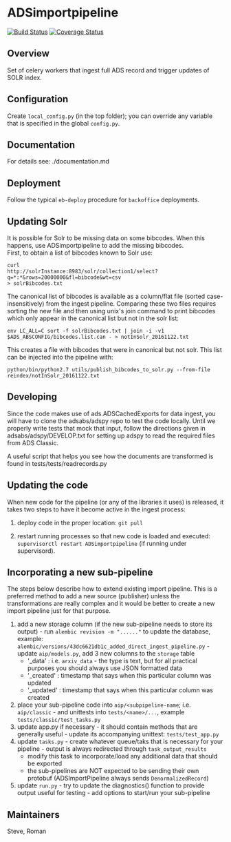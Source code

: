 # ADSimportpipeline

[![Build Status](https://travis-ci.org/adsabs/ADSimportpipeline.svg?branch=master)](https://travis-ci.org/adsabs/ADSimportpipeline)
[![Coverage Status](https://coveralls.io/repos/adsabs/ADSimportpipeline/badge.svg?branch=master)](https://coveralls.io/r/adsabs/ADSimportpipeline)

## Overview

Set of celery workers that ingest full ADS record and trigger updates of SOLR index.


## Configuration

Create `local_config.py` (in the top folder); you can override any variable that is specified in
the global `config.py`.

## Documentation

For details see: ./documentation.md


## Deployment

Follow the typical `eb-deploy` procedure for `backoffice` deployments.  



## Updating Solr
It is possible for Solr to be missing data on some bibcodes.  When
this happens, use ADSimportpipeline to add the missing bibcodes.  
First, to obtain a list of bibcodes known to Solr use:
```
curl 
http://solrInstance:8983/solr/collection1/select?q=*:*&rows=20000000&fl=bibcode&wt=csv
> solrBibcodes.txt
```

The canonical list of bibcodes is available as a column/flat file (sorted case-insensitively)
from the ingest pipeline.  Comparing these two files requires sorting the new file
and then using unix's join command to print bibcodes which only appear in the canonical list
but not in the solr list:

```
env LC_ALL=C sort -f solrBibcodes.txt | join -i -v1 $ADS_ABSCONFIG/bibcodes.list.can - > notInSolr_20161122.txt
```

This creates a file with bibcodes that were in canonical but not
solr.  This list can be injected into the pipeline with:
```
python/bin/python2.7 utils/publish_bibcodes_to_solr.py --from-file reindex/notInSolr_20161122.txt
```

## Developing
Since the code makes use of ads.ADSCachedExports for data ingest, you will have to clone the adsabs/adspy
repo to test the code locally.  Until we properly write tests that mock that input, follow the
directions given in adsabs/adspy/DEVELOP.txt for setting up adspy to read the required files from ADS Classic.

A useful script that helps you see how the documents are transformed is found in tests/tests/readrecords.py

## Updating the code

When new code for the pipeline (or any of the libraries it uses) is released, it takes two steps
to have it become active in the ingest process:

1. deploy code in the proper location: `git pull`

1. restart running processes so that new code is loaded and executed: `supervisorctl restart ADSimportpipeline`
(if running under supervisord).

## Incorporating a new sub-pipeline

The steps below describe how to extend existing import pipeline. This is a preferred method to add a new
source (publisher) unless the transformations are really complex and it would be better to create a new
import pipeline just for that purpose.

  1. add a new storage column (if the new sub-pipeline needs to store its output)
    - run `alembic revision -m "......"` to update the database, example: `alembic/versions/43dc6621db1c_added_direct_ingest_pipeline.py`
    - update `aip/models.py`, add 3 new columns to the `storage` table
        - '<name>_data' : i.e. `arxiv_data` - the type is text, but for all practical purposes you should always use JSON formatted data
        - '<name>_created' : timestamp that says when this particular column was updated
        - '<name>_updated' : timestamp that says when this particular column was created
  1. place your sub-pipeline code into `aip/<subpipeline-name`; i.e. `aip/classic`
    - and unittests into `tests/<name>/...`, example `tests/classic/test_tasks.py`
  1. update app.py if necessary
    - it should contain methods that are generally useful
    - update its accompanying unittest: `tests/test_app.py`
  1. update `tasks.py`
    - create whatever queue/taks that is necessary for your pipeline
    - output is always redirected through `task_output_results`
        - modify this task to incorporate/load any additional data that should be exported
        - the sub-pipelines are NOT expected to be sending their own protobuf (ADSImportPipeline always sends `DenormalizedRecord`)
  1. update `run.py`
    - try to update the diagnostics() function to provide output useful for testing
    - add options to start/run your sub-pipeline


## Maintainers

Steve, Roman
